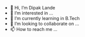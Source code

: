 - 👋 Hi, I’m Dipak Lande
- 👀 I’m interested in ...
- 🌱 I’m currently learning in B.Tech
- 💞️ I’m looking to collaborate on ...
- 📫 How to reach me ...

<!---
Dipak221/Dipak221 is a ✨ special ✨ repository because its `README.md` (this file) appears on your GitHub profile.
You can click the Preview link to take a look at your changes.
--->
